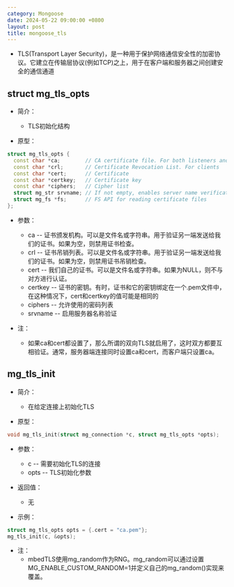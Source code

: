 ```yaml
---
category: Mongoose
date: 2024-05-22 09:00:00 +0800
layout: post
title: mongoose_tls
---
```


+ TLS(Transport Layer Security)，是一种用于保护网络通信安全性的加密协议。它建立在传输层协议(例如TCP)之上，用于在客户端和服务器之间创建安全的通信通道

## struct mg_tls_opts

+ 简介：
  + TLS初始化结构

+ 原型：
```cpp
struct mg_tls_opts {
  const char *ca;        // CA certificate file. For both listeners and clients
  const char *crl;       // Certificate Revocation List. For clients
  const char *cert;      // Certificate
  const char *certkey;   // Certificate key
  const char *ciphers;   // Cipher list
  struct mg_str srvname; // If not empty, enables server name verification
  struct mg_fs *fs;      // FS API for reading certificate files
};
```

+ 参数：
  + ca -- 证书颁发机构。可以是文件名或字符串。用于验证另一端发送给我们的证书。如果为空，则禁用证书检查。
  + crl -- 证书吊销列表。可以是文件名或字符串。用于验证另一端发送给我们的证书。如果为空，则禁用证书吊销检查。
  + cert -- 我们自己的证书。可以是文件名或字符串。如果为NULL，则不与对方进行认证。
  + certkey -- 证书的密钥。有时，证书和它的密钥绑定在一个.pem文件中，在这种情况下，cert和certkey的值可能是相同的
  + ciphers -- 允许使用的密码列表
  + srvname -- 启用服务器名称验证

+ 注：
  + 如果ca和cert都设置了，那么所谓的双向TLS就启用了，这时双方都要互相验证。通常，服务器端连接同时设置ca和cert，而客户端只设置ca。

## mg_tls_init 

+ 简介：
  + 在给定连接上初始化TLS

+ 原型：
```cpp
void mg_tls_init(struct mg_connection *c, struct mg_tls_opts *opts);
```

+ 参数：
  + c -- 需要初始化TLS的连接
  + opts -- TLS初始化参数

+ 返回值：
  + 无

+ 示例：
```cpp
struct mg_tls_opts opts = {.cert = "ca.pem"};
mg_tls_init(c, &opts);
```

+ 注：
  + mbedTLS使用mg_random作为RNG。mg_random可以通过设置MG_ENABLE_CUSTOM_RANDOM=1并定义自己的mg_random()实现来覆盖。